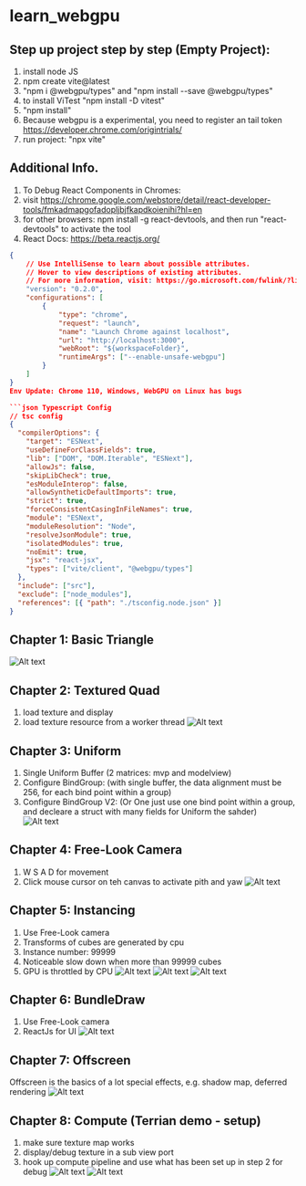 # learn_webgpu
## Step up project step by step (Empty Project):
1. install node JS
2. npm create vite@latest
3. "npm i @webgpu/types" and "npm install --save @webgpu/types"
4. to install ViTest "npm install -D vitest"
5. "npm install"
4. Because webgpu is a experimental, you need to register an tail token https://developer.chrome.com/origintrials/
5. run project: "npx vite"

## Additional Info.
1. To Debug React Components in Chromes: 
  1. visit https://chrome.google.com/webstore/detail/react-developer-tools/fmkadmapgofadopljbjfkapdkoienihi?hl=en
  2. for other browsers: npm install -g react-devtools, and then run "react-devtools" to activate the tool
2. React Docs: https://beta.reactjs.org/

```json VSCode launch Script
{
    // Use IntelliSense to learn about possible attributes.
    // Hover to view descriptions of existing attributes.
    // For more information, visit: https://go.microsoft.com/fwlink/?linkid=830387
    "version": "0.2.0",
    "configurations": [
        {
            "type": "chrome",
            "request": "launch",
            "name": "Launch Chrome against localhost",
            "url": "http://localhost:3000",
            "webRoot": "${workspaceFolder}",
            "runtimeArgs": ["--enable-unsafe-webgpu"]
        }
    ]
}
Env Update: Chrome 110, Windows, WebGPU on Linux has bugs

```json Typescript Config
// tsc config 
{
  "compilerOptions": {
    "target": "ESNext",
    "useDefineForClassFields": true,
    "lib": ["DOM", "DOM.Iterable", "ESNext"],
    "allowJs": false,
    "skipLibCheck": true,
    "esModuleInterop": false,
    "allowSyntheticDefaultImports": true,
    "strict": true,
    "forceConsistentCasingInFileNames": true,
    "module": "ESNext",
    "moduleResolution": "Node",
    "resolveJsonModule": true,
    "isolatedModules": true,
    "noEmit": true,
    "jsx": "react-jsx",
    "types": ["vite/client", "@webgpu/types"]
  },
  "include": ["src"],
  "exclude": ["node_modules"],
  "references": [{ "path": "./tsconfig.node.json" }]
}

```

## Chapter 1: Basic Triangle
![Alt text](https://github.com/bigdimboom/learn_webgpu/blob/main/images/basic_triangle.JPG "Chapter 1")

## Chapter 2: Textured Quad
1. load texture and display
2. load texture resource from a worker thread
![Alt text](https://github.com/bigdimboom/learn_webgpu/blob/main/images/textured_quad.jpg "Chapter 2")

## Chapter 3: Uniform
1. Single Uniform Buffer (2 matrices: mvp and modelview)
2. Configure BindGroup: (with single buffer, the data alignment must be 256, for each bind point within a group) 
3. Configure BindGroup V2: (Or One just use one bind point within a group, and decleare a struct with many fields for Uniform the sahder)  
![Alt text](https://github.com/bigdimboom/learn_webgpu/blob/main/images/spin_cube.gif "Chapter 3")

## Chapter 4: Free-Look Camera
1. W S A D for movement
2. Click mouse cursor on teh canvas to activate pith and yaw
![Alt text](https://github.com/bigdimboom/learn_webgpu/blob/main/images/freelookcam.gif "Chapter 4")


## Chapter 5: Instancing
1. Use Free-Look camera
2. Transforms of cubes are generated by cpu
3. Instance number: 99999
4. Noticeable slow down when more than 99999 cubes
5. GPU is throttled by CPU
![Alt text](https://github.com/bigdimboom/learn_webgpu/blob/main/images/instancing.gif "Chapter 5")
![Alt text](https://github.com/bigdimboom/learn_webgpu/blob/main/images/instancing_bench.jpg "Chapter 5")
![Alt text](https://github.com/bigdimboom/learn_webgpu/blob/main/images/instancing_bench2.jpg "Chapter 5")

## Chapter 6: BundleDraw
1. Use Free-Look camera
2. ReactJs for UI
![Alt text](https://github.com/bigdimboom/learn_webgpu/blob/main/images/bundle_draw.gif "Chapter 6")

## Chapter 7: Offscreen
Offscreen is the basics of a lot special effects, e.g. shadow map, deferred rendering
![Alt text](https://github.com/bigdimboom/learn_webgpu/blob/main/images/offscreen.gif "Chapter 7")

## Chapter 8: Compute (Terrian demo - setup)
1. make sure texture map works
2. display/debug texture in a sub view port
3. hook up compute pipeline and use what has been set up in step 2 for debug
![Alt text](https://github.com/bigdimboom/learn_webgpu/blob/main/images/compute1.jpg "Chapter 8")
![Alt text](https://github.com/bigdimboom/learn_webgpu/blob/main/images/compute2.jpg "Chapter 8")
